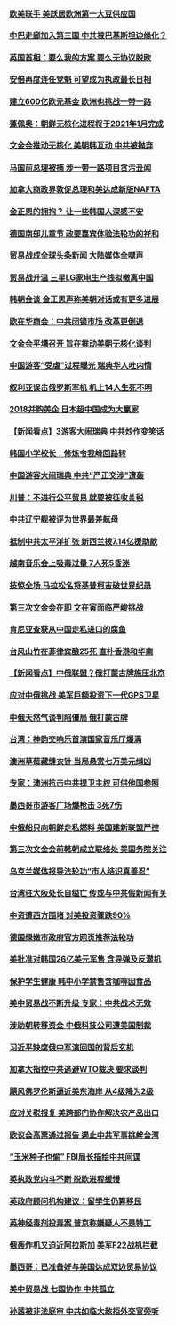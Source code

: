 #### [欧美联手 美跃居欧洲第一大豆供应国](../pages/nsc418/n10729227.md) 

#### [中巴走廊加入第三国 中共被巴基斯坦边缘化？](../pages/nsc418/n10729111.md) 

#### [英国首相：要么我的方案 要么无协议脱欧](../pages/nsc418/n10728696.md) 

#### [安倍再度连任党魁 可望成为执政最长日相](../pages/nsc418/n10728046.md) 

#### [建立600亿欧元基金 欧洲也挑战一带一路](../pages/nsc418/n10726500.md) 

#### [蓬佩奥：朝鲜无核化进程将于2021年1月完成](../pages/nsc418/n10726732.md) 

#### [文金会推动无核化 美朝韩互动 中共被抛弃](../pages/nsc418/n10726478.md) 

#### [马国前总理被捕 涉一带一路项目贪污丑闻](../pages/nsc418/n10726306.md) 

#### [加拿大商政界敦促总理和美达成新版NAFTA](../pages/nsc418/n10726005.md) 

#### [金正恩的拥抱？ 让一些韩国人深感不安](../pages/nsc418/n10725638.md) 

#### [德国南部儿童节 政要嘉宾体验法轮功的祥和](../pages/nsc418/n10723440.md) 

#### [贸易战成全球头条新闻 大陆媒体全噤声](../pages/nsc418/n10725496.md) 

#### [贸易战升温 三星LG家电生产线拟撤离中国](../pages/nsc418/n10724795.md) 

#### [韩朝会谈 金正恩声称美朝对话或有更多进展](../pages/nsc418/n10723726.md) 

#### [欧在华商会：中共闭锁市场 改革更倒退](../pages/nsc418/n10723779.md) 

#### [文金会平壤召开 旨在推动美朝无核化谈判](../pages/nsc418/n10722671.md) 

#### [中国游客“受虐”过程曝光 瑞典华人吐内情](../pages/nsc418/n10721888.md) 

#### [叙利亚误击俄罗斯军机 机上14人生死不明](../pages/nsc418/n10722590.md) 

#### [2018并购美企 日本超中国成为大赢家](../pages/nsc418/n10721457.md) 

#### [【新闻看点】3游客大闹瑞典 中共炒作变笑话](../pages/nsc418/n10721069.md) 

#### [韩国小学校长：修炼令我峰回路转](../pages/nsc418/n10713926.md) 

#### [中国游客大闹瑞典 中共“严正交涉”遭轰](../pages/nsc418/n10720995.md) 

#### [川普：不进行公平贸易 就要被征收关税](../pages/nsc418/n10720805.md) 

#### [中共辽宁舰被评为世界最差航母](../pages/nsc418/n10720624.md) 

#### [抵制中共太平洋扩张 新西兰拨7.14亿援助款](../pages/nsc418/n10720488.md) 

#### [越南音乐会上吸毒过量 7人死5昏迷](../pages/nsc418/n10720483.md) 

#### [技惊全场 马拉松名将基普柯吉破世界纪录](../pages/nsc418/n10720301.md) 

#### [第三次文金会在即 文在寅面临严峻挑战](../pages/nsc418/n10719693.md) 

#### [肯尼亚查获从中国走私进口的腐鱼](../pages/nsc418/n10717792.md) 

#### [台风山竹在菲律宾酿25死 直扑香港和华南](../pages/nsc418/n10716829.md) 

#### [【新闻看点】中俄联盟？俄打蒙古牌施压北京](../pages/nsc418/n10716930.md) 

#### [应对中俄挑战 美军巨额投资下一代GPS卫星](../pages/nsc418/n10717018.md) 

#### [中俄天然气谈判陷僵局 俄打蒙古牌](../pages/nsc418/n10716691.md) 

#### [台湾：神韵交响乐首演国家音乐厅爆满](../pages/nsc418/n10716787.md) 

#### [澳洲草莓藏缝衣针 当局悬赏七万美元缉凶](../pages/nsc418/n10716579.md) 

#### [专家：澳洲抗击中共捍卫主权 可供他国参照](../pages/nsc418/n10714425.md) 

#### [墨西哥市游客广场爆枪击 3死7伤](../pages/nsc418/n10716612.md) 

#### [中俄船只向朝鲜走私燃料 美国建新联盟严控](../pages/nsc418/n10716365.md) 

#### [第三次文金会前韩朝成立联络处 美国务院关注](../pages/nsc418/n10716297.md) 

#### [乌克兰媒体报导法轮功“市人结识真善忍”](../pages/nsc418/n10714536.md) 

#### [台湾驻大阪处长自缢亡 传或与中共假新闻有关](../pages/nsc418/n10715413.md) 

#### [中资遭西方围堵 对美投资骤跌90%](../pages/nsc418/n10715109.md) 

#### [德国绿嫩市政府官方网页推荐法轮功](../pages/nsc418/n10713843.md) 

#### [美批准对韩国26亿美元军售 含导弹及反潜机](../pages/nsc418/n10714323.md) 

#### [保护学生健康 韩中小学禁售含咖啡因食品](../pages/nsc418/n10713740.md) 

#### [美中贸易战不断升级 专家：中共战术无效](../pages/nsc418/n10713073.md) 

#### [涉助朝转移资金 中俄科技公司遭美国制裁](../pages/nsc418/n10712838.md) 

#### [习近平缺席俄中军演回国的背后玄机](../pages/nsc418/n10712843.md) 

#### [加拿大指控中共逃避WTO裁决 要求谈判](../pages/nsc418/n10712846.md) 

#### [飓风佛罗伦斯逼近美东海岸 从4级降为2级](../pages/nsc418/n10712713.md) 

#### [应对关税报复 美跨部门协作解决农产品出口](../pages/nsc418/n10712689.md) 

#### [欧议会高票通过报告 遏止中共军事挑衅台湾](../pages/nsc418/n10712379.md) 

#### [“玉米种子也偷” FBI局长描绘中共间谍](../pages/nsc418/n10712231.md) 

#### [英执政党内斗不断 脱欧进程缓慢](../pages/nsc418/n10712003.md) 

#### [英政府顾问机构建议：留学生仍算移民](../pages/nsc418/n10712010.md) 

#### [英神经毒剂投毒案 普京称嫌疑人不是特工](../pages/nsc418/n10711977.md) 

#### [俄轰炸机又迫近阿拉斯加 美军F22战机拦截](../pages/nsc418/n10711312.md) 

#### [墨西哥：已准备好与美国达成双边贸易协议](../pages/nsc418/n10710144.md) 

#### [美中贸易战 七国协作 中共孤立](../pages/nsc418/n10709912.md) 

#### [孙茜被非法庭审 中共如临大敌拒外交官旁听](../pages/nsc418/n10707899.md) 

